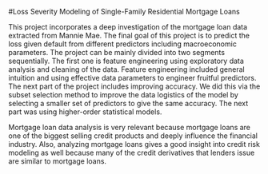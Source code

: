 #Loss Severity Modeling of Single-Family Residential Mortgage Loans

This project incorporates a deep investigation of the mortgage loan data extracted from Mannie Mae. The final goal of this project is to predict the loss given default from different predictors including macroeconomic parameters. The project can be mainly divided into two segments sequentially. The first one is feature engineering using exploratory data analysis and cleaning of the data. Feature engineering included general intuition and using effective data parameters to engineer fruitful predictors. The next part of the project includes improving accuracy. We did this via the subset selection method to improve the data logistics of the model by selecting a smaller set of predictors to give the same accuracy. The next part was using higher-order statistical models.

Mortgage loan data analysis is very relevant because mortgage loans are one of the biggest selling credit products and deeply influence the financial industry. Also, analyzing mortgage loans gives a good insight into credit risk modeling as well because many of the credit derivatives that lenders issue are similar to mortgage loans.

